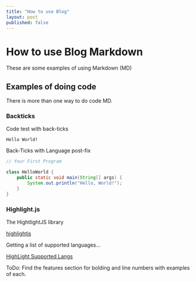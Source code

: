 ```yaml
---
title: "How to use Blog"
layout: post
published: false
---
```


# How to use Blog Markdown

These are some examples of using Markdown (MD)

## Examples of doing code

There is more than one way to do code MD.

### Backticks

Code test with back-ticks

```text
Hello World!
```

Back-Ticks with Language post-fix

```java
// Your First Program

class HelloWorld {
    public static void main(String[] args) {
        System.out.println("Hello, World!"); 
    }
}
```

### Highlight.js

The HightlightJS library

[highlightjs](https://github.com/highlightjs/highlight.js)

Getting a list of supported languages...

[HighLight Supported Langs](https://github.com/highlightjs/highlight.js/blob/main/SUPPORTED_LANGUAGES.md)

ToDo: Find the features section for bolding and line numbers with examples of each.
